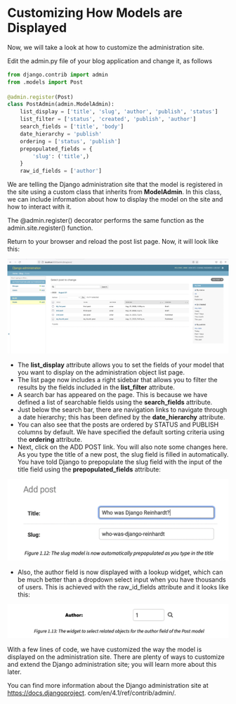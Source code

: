 # Customizing How Models are Displayed

Now, we will take a look at how to customize the administration site.

Edit the admin.py file of your blog application and change it, as follows

```python
from django.contrib import admin
from .models import Post

@admin.register(Post)
class PostAdmin(admin.ModelAdmin):
    list_display = ['title', 'slug', 'author', 'publish', 'status']
    list_filter = ['status', 'created', 'publish', 'author']
    search_fields = ['title', 'body']
    date_hierarchy = 'publish'
    ordering = ['status', 'publish']
    prepopulated_fields = {
        'slug': ('title',)
    }
    raw_id_fields = ['author']
```

We are telling the Django administration site that the model is registered in the site using a custom class that inherits from **ModelAdmin**. In this class, we can include information about how to display the model on the site and how to interact with it. 

The @admin.register() decorator performs the same function as the admin.site.register() function.

Return to your browser and reload the post list page. Now, it will look like this:

![customizing_how_models_are_displayed](media/customizing_how_models_are_displayed.png)

- The **list_display** attribute allows you to set the fields of your model that you want to display on the administration object list page. 
- The list page now includes a right sidebar that allows you to filter the results by the fields included in the **list_filter** attribute.
- A search bar has appeared on the page. This is because we have defined a list of searchable fields using the **search_fields** attribute.
- Just below the search bar, there are navigation links to navigate through a date hierarchy; this has been defined by the **date_hierarchy** attribute.
- You can also see that the posts are ordered by STATUS and PUBLISH columns by default. We have specified the default sorting criteria using the **ordering** attribute.
- Next, click on the ADD POST link. You will also note some changes here. As you type the title of a new post, the slug field is filled in automatically. You have told Django to prepopulate the slug field with the input of the title field using the **prepopulated_fields** attribute:

![slug_model_field](media/slug_model_field.png)

- Also, the author field is now displayed with a lookup widget, which can be much better than a dropdown select input when you have thousands of users. This is achieved with the raw_id_fields attribute and it looks like this:

![author_raw_id_field](media/author_raw_id_field.png)

With a few lines of code, we have customized the way the model is displayed on the administration site. There are plenty of ways to customize and extend the Django administration site; you will learn more about this later. 

You can find more information about the Django administration site at https://docs.djangoproject. com/en/4.1/ref/contrib/admin/.